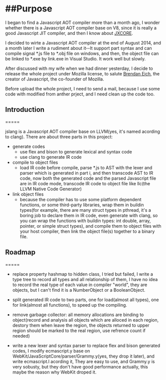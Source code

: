 ##Purpose
======

I began to find a Javascript AOT compiler more than a month ago, I wonder whether there is a Javascript AOT compiler base on V8, since it is really a good Javascript JIT compiler, and then I know about [JXCORE](http://jxcore.com). 

I decided to wirte a Javascript AOT compiler at the end of August 2014, and a month later I write a rudiment about it--It support part syntax and can compile signal *.js file to *.obj file on windows, and then, the object file can be linked to *.exe by link.exe in Visual Studio. It work well but slowly.

After discussed with my wife when we had dinner yesterday, I decide to release the whole project under Mozilla license, to salute [Brendan Eich](http://en.wikipedia.org/wiki/Brendan_Eich), the creator of Javascript, the co-founder of Mozilla.

Before upload the whole project, I need to send a mail, because I use some code with modified from anther prject, and I need clean up the code too.

## Introduction
=====

jslang is a Javascript AOT compiler base on LLVM(yes, it's named acording to clang).
There are about three parts in this project:
  * generate codes
    * use flex and bison to generate lexical and syntax code
    * use clang to generate IR code
  * compile to object files
    * load IR code before compile, parse *.js to AST with the lexer and parser which is generated in part i, and then transcode AST to IR code, now both the generated code and the parsed Javascript file are in IR code mode, transcode IR code to object file like llc(the LLVM Native Code Generator)
  * link object files
    * because the compiler has to use some platform dependent functions, or some third-party libraries, wrap them in buildin types(for example, there are many struct types in pthread, it's a boring job to declare them in IR code, even generate with clang, so you can wrap the functions with buildin types: int double, array, pointer, or simple struct types), and compile them to object files with your host compiler, then link the object file(s) together to a binary file.
     
## Roadmap
=====

* replace property hashmap to hidden class, I tried but failed, I write a type tree to record all types and all relationship of them, I have no idea to record the real type of each value in compiler "world", they are objects, but I can't find it is a NumberObject or a BooleanObject.

* split generated IR code to two parts, one for load(almost all types), one for link(almost all functions), to speed up the compiling.

* remove garbage collector: all memory allocations are binding to object(record and analysis all objects which are alloced in each region, destory them when leave the region, the objects returned to upper region should be marked to the real region, use refrence count if needed)

* write a new lexer and syntax parser to replace flex and bison generated codes, I modify ecmascript.y base on  WebKit/JavaScriptCore/parser/Grammy.y(yes, they drop it later), and write ecmascript.l acording it, They are easy to use, and Grammy.y is very sobusty, but they don't have good performance actually, this maybe the reason why WebKit droped it.
